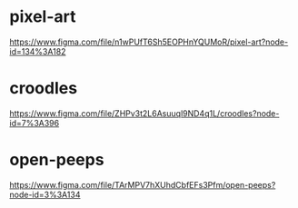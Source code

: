 # pixel-art

https://www.figma.com/file/n1wPUfT6Sh5EOPHnYQUMoR/pixel-art?node-id=134%3A182

# croodles

https://www.figma.com/file/ZHPv3t2L6Asuuql9ND4q1L/croodles?node-id=7%3A396

# open-peeps

https://www.figma.com/file/TArMPV7hXUhdCbfEFs3Pfm/open-peeps?node-id=3%3A134
